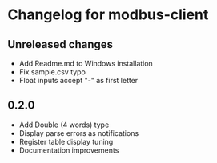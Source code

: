 # Changelog for modbus-client

## Unreleased changes

- Add Readme.md to Windows installation
- Fix sample.csv typo
- Float inputs accept "-" as first letter

## 0.2.0

- Add Double (4 words) type
- Display parse errors as notifications
- Register table display tuning
- Documentation improvements

